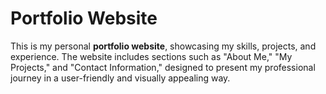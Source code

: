 # Portfolio Website

This is my personal **portfolio website**, showcasing my skills, projects, and experience. The website includes sections such as "About Me," "My Projects," and "Contact Information," designed to present my professional journey in a user-friendly and visually appealing way.
